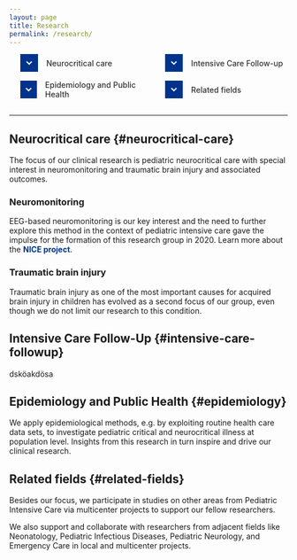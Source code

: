 ```yaml
---
layout: page
title: Research
permalink: /research/
---
```

<style>
a {
  text-decoration: none;
  color: #333;
}
.section-nav ul {
  list-style-type: none;
  padding-left: 0;
  display: flex;
  flex-wrap: wrap;
  justify-content: space-between;
  width: 100%;
  margin: 0;
  padding: 0 20px;
}
.section-nav li {
  margin-bottom: 15px;
  display: flex;
  align-items: center;
  flex: 0 1 48%;  /* Changed to approximately 48% to fit 2 items per row with spacing */
}
.section-nav a {
  display: flex;
  align-items: center;
  font-weight: 500;
}
.nav-icon {
  display: inline-flex;
  justify-content: center;
  align-items: center;
  width: 32px;
  height: 32px;
  background-color: #00338D;
  margin-right: 15px;
}
.nav-icon svg {
  width: 20px;
  height: 20px;
  fill: white;
  stroke: white;
  stroke-width: 1px;
}
</style>
<!-- Navigation Menu -->
<nav class="section-nav">
  <ul>
    <li>
      <div class="nav-icon">
        <svg xmlns="http://www.w3.org/2000/svg" viewBox="0 0 24 24" stroke-width="2">
          <path d="M7.41,8.58L12,13.17L16.59,8.58L18,10L12,16L6,10L7.41,8.58Z"/>
        </svg>
      </div>
      <a href="#neurocritical-care">Neurocritical care</a>
    </li>
    <li>
      <div class="nav-icon">
        <svg xmlns="http://www.w3.org/2000/svg" viewBox="0 0 24 24">
          <path d="M7.41,8.58L12,13.17L16.59,8.58L18,10L12,16L6,10L7.41,8.58Z"/>
        </svg>
      </div>
      <a href="#intensive-care-followup">Intensive Care Follow-up</a>
    </li>
    <li>
      <div class="nav-icon">
        <svg xmlns="http://www.w3.org/2000/svg" viewBox="0 0 24 24">
          <path d="M7.41,8.58L12,13.17L16.59,8.58L18,10L12,16L6,10L7.41,8.58Z"/>
        </svg>
      </div>
      <a href="#epidemiology">Epidemiology and Public Health</a>
    </li>
    <li>
      <div class="nav-icon">
        <svg xmlns="http://www.w3.org/2000/svg" viewBox="0 0 24 24">
          <path d="M7.41,8.58L12,13.17L16.59,8.58L18,10L12,16L6,10L7.41,8.58Z"/>
        </svg>
      </div>
      <a href="#related-fields">Related fields</a>
    </li>
  </ul>
</nav>
<hr>

## Neurocritical care {#neurocritical-care}
The focus of our clinical research is pediatric neurocritical care with special interest in neuromonitoring and traumatic brain injury and associated outcomes.

### Neuromonitoring
EEG-based neuromonitoring is our key interest and the need to further explore this method in the context of pediatric intensive care gave the impulse for the formation of this research group in 2020. 
Learn more about the <a href="{{ '/projects/nice/' | relative_url }}" style="text-decoration: none; color: 00338D;"><strong>NICE project</strong></a>.

### Traumatic brain injury
Traumatic brain injury as one of the most important causes for acquired brain injury in children has evolved as a second focus of our group, even though we do not limit our research to this condition.

## Intensive Care Follow-Up {#intensive-care-followup}
dsköakdösa

## Epidemiology and Public Health {#epidemiology}
We apply epidemiological methods, e.g. by exploiting routine health care data sets, to investigate pediatric critical and neurocritical illness at population level. Insights from this research in turn inspire and drive our clinical research.

## Related fields {#related-fields}
Besides our focus, we participate in studies on other areas from Pediatric Intensive Care via multicenter projects to support our fellow researchers.

We also support and collaborate with researchers from adjacent fields like Neonatology, Pediatric Infectious Diseases, Pediatric Neurology, and Emergency Care in local and multicenter projects.